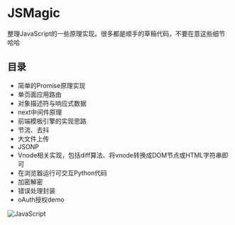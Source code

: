 JSMagic
===
整理JavaScript的一些原理实现。很多都是顺手的草稿代码，不要在意这些细节哈哈

## 目录
* 简单的Promise原理实现
* 单页面应用路由
* 对象描述符与响应式数据
* next中间件原理
* 前端模板引擎的实现思路
* 节流、去抖
* 大文件上传
* JSONP
* Vnode相关实现，包括diff算法、将vnode转换成DOM节点或HTML字符串即可
* 在浏览器运行可交互Python代码
* 加密解密
* 错误处理封装
* oAuth授权demo

![JavaScript](https://tva1.sinaimg.cn/large/006y8mN6gy1g6owe7pw37j30dq0dg75g.jpg)